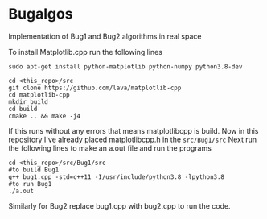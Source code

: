 # Bugalgos
Implementation of Bug1 and Bug2 algorithms in real space

To install Matplotlib.cpp run the following lines

```
sudo apt-get install python-matplotlib python-numpy python3.8-dev 

cd <this_repo>/src
git clone https://github.com/lava/matplotlib-cpp
cd matplotlib-cpp
mkdir build
cd build
cmake .. && make -j4
```

If this runs without any errors that means matplotlibcpp is build. 
Now in this repository I've already placed matplotlibcpp.h in the ```src/Bug1/src```
Next run the following lines to make an a.out file and run the programs
```
cd <this_repo>/src/Bug1/src
#to build Bug1
g++ bug1.cpp -std=c++11 -I/usr/include/python3.8 -lpython3.8
#to run Bug1
./a.out
```
Similarly for Bug2 replace bug1.cpp with bug2.cpp to run the code.
